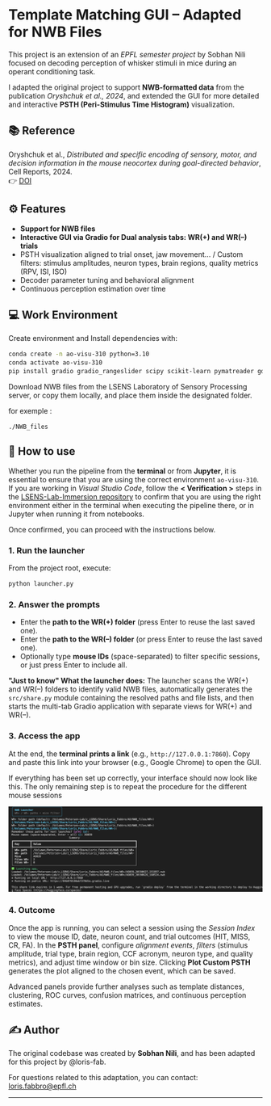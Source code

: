 

# Template Matching GUI – Adapted for NWB Files


This project is an extension of an *EPFL semester project* by Sobhan Nili focused on decoding perception of whisker stimuli in mice during an operant conditioning task.

I adapted the original project to support **NWB-formatted data** from the publication *Oryshchuk et al., 2024*, and extended the GUI for more detailed and interactive **PSTH (Peri-Stimulus Time Histogram)** visualization.

## 📚 Reference

Oryshchuk et al., *Distributed and specific encoding of sensory, motor, and decision information in the mouse neocortex during goal-directed behavior*, Cell Reports, 2024.  
👉 [DOI](https://doi.org/10.1016/j.celrep.2023.113618)


## ⚙️ Features

* **Support for NWB files**
* **Interactive GUI via Gradio for Dual analysis tabs: WR(+) and WR(–) trials**
* PSTH visualization aligned to trial onset, jaw movement... / Custom filters: stimulus amplitudes, neuron types, brain regions, quality metrics (RPV, ISI, ISO)
* Decoder parameter tuning and behavioral alignment
* Continuous perception estimation over time


## 💻 Work Environment

Create environment and Install dependencies with:
```bash
conda create -n ao-visu-310 python=3.10
conda activate ao-visu-310
pip install gradio gradio_rangeslider scipy scikit-learn pymatreader gdown pynwb matplotlib seaborn umap-learn
```
Download NWB files from the LSENS Laboratory of Sensory Processing server, or copy them locally, and place them inside the designated folder.

for exemple : 
```
./NWB_files
```

## 🧩 How to use

Whether you run the pipeline from the **terminal** or from **Jupyter**, it is essential to ensure that you are using the correct environment `ao-visu-310`.  
If you are working in *Visual Studio Code*, follow the **< Verification >** steps in the [LSENS-Lab-Immersion repository](https://github.com/loris-fab/LSENS-Lab-Immersion.git) to confirm that you are using the right environment either in the terminal when executing the pipeline there, or in Jupyter when running it from notebooks.  

Once confirmed, you can proceed with the instructions below.

### 1. Run the launcher

From the project root, execute:

```bash
python launcher.py
```

### 2. Answer the prompts

* Enter the **path to the WR(+) folder** (press Enter to reuse the last saved one).
* Enter the **path to the WR(–) folder** (or press Enter to reuse the last saved one).
* Optionally type **mouse IDs** (space-separated) to filter specific sessions, or just press Enter to include all.

**"Just to know" What the launcher does:**
The launcher scans the WR(+) and WR(–) folders to identify valid NWB files, automatically generates the `src/share.py` module containing the resolved paths and file lists, and then starts the multi-tab Gradio application with separate views for WR(+) and WR(–).


### 3. Access the app

At the end, the **terminal prints a link** (e.g., `http://127.0.0.1:7860`).
Copy and paste this link into your browser (e.g., Google Chrome) to open the GUI.


If everything has been set up correctly, your interface should now look like this. The only remaining step is to repeat the procedure for the different mouse sessions

![alt text](Terminal_demo.png)

### 4. Outcome
Once the app is running, you can select a session using the *Session Index* to view the mouse ID, date, neuron count, and trial outcomes (HIT, MISS, CR, FA). In the **PSTH panel**, configure *alignment events*, *filters* (stimulus amplitude, trial type, brain region, CCF acronym, neuron type, and quality metrics), and adjust time window or bin size. Clicking **Plot Custom PSTH** generates the plot aligned to the chosen event, which can be saved. 

Advanced panels provide further analyses such as template distances, clustering, ROC curves, confusion matrices, and continuous perception estimates.


## ✍️ Author

The original codebase was created by **Sobhan Nili**, and has been adapted for this project by @loris-fab.

For questions related to this adaptation, you can contact: loris.fabbro@epfl.ch

---

